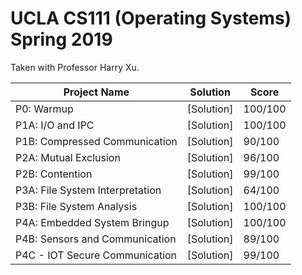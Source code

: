 # UCLA CS111 (Operating Systems) Spring 2019

Taken with Professor Harry Xu. 

| Project Name                    | Solution   | Score   |
| ------------------------------- | ---------- | ------- |
| P0: Warmup                      | [Solution] | 100/100 | 
| P1A: I/O and IPC                | [Solution] | 100/100 |
| P1B: Compressed Communication   | [Solution] |  90/100 |
| P2A: Mutual Exclusion           | [Solution] |  96/100 |
| P2B: Contention                 | [Solution] |  99/100 |
| P3A: File System Interpretation | [Solution] |  64/100 |
| P3B: File System Analysis       | [Solution] | 100/100 |
| P4A: Embedded System Bringup    | [Solution] | 100/100 |
| P4B: Sensors and Communication  | [Solution] |  89/100 |
| P4C - IOT Secure Communication  | [Solution] |  99/100 |


